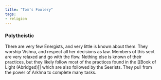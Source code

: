 ```yaml
---
title: "Tom's Foolery"
tags:
- religion
---
```

### Polytheistic
There are very few Energists, and very little is known about them. They worship Vishna, and respect all her decisions as law. Members of this sect are very relaxed and go with the flow. Nothing else is known of their practices, but they likely follow most of the practices found in the [[Book of Light (Abridged)]] which are also followed by the Seerists. They pull from the power of Arkhna to complete many tasks.